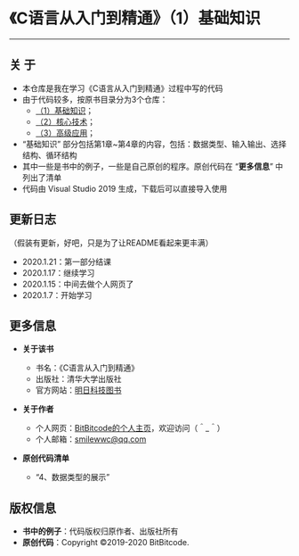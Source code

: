 # 《C语言从入门到精通》（1）基础知识
---


## 关  于
  + 本仓库是我在学习《C语言从入门到精通》过程中写的代码
  + 由于代码较多，按原书目录分为3个仓库：
    + [（1）基础知识](https://github.com/BitBitcode/Learning-C-1)；
    + [（2）核心技术](https://github.com/BitBitcode/Learning-C-2)；
    + [（3）高级应用](https://github.com/BitBitcode/Learning-C-3)；
  + “基础知识” 部分包括第1章~第4章的内容，包括：数据类型、输入输出、选择结构、循环结构
  + 其中一些是书中的例子，一些是自己原创的程序。原创代码在 “**更多信息**” 中列出了清单
  + 代码由 Visual Studio 2019 生成，下载后可以直接导入使用


## 更新日志
（假装有更新，好吧，只是为了让README看起来更丰满）
  + 2020.1.21：第一部分结课
  + 2020.1.17：继续学习
  + 2020.1.15：中间去做个人网页了
  + 2020.1.7：开始学习


## 更多信息
  + **关于该书**
    + 书名：《C语言从入门到精通》
    + 出版社：清华大学出版社
    + 官方网站：[明日科技图书](https://www.mingribook.com)
      
  + **关于作者**
    + 个人网页：[BitBitcode的个人主页](https://bitbitcode.github.io/)，欢迎访问（＾_＾）
    + 个人邮箱：smilewwc@qq.com

  + **原创代码清单**
    + “4、数据类型的展示”


## 版权信息
  + **书中的例子**：代码版权归原作者、出版社所有
  + **原创代码**：Copyright ©2019-2020 BitBitcode.
